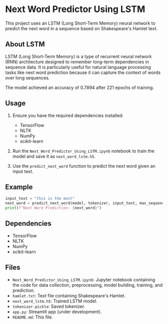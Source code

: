 # Next Word Predictor Using LSTM

This project uses an LSTM (Long Short-Term Memory) neural network to predict the next word in a sequence based on Shakespeare's Hamlet text.

## About LSTM

LSTM (Long Short-Term Memory) is a type of recurrent neural network (RNN) architecture designed to remember long-term dependencies in sequence data. It is particularly useful for natural language processing tasks like next word prediction because it can capture the context of words over long sequences.

The model achieved an accuracy of 0.7894 after 221 epochs of training.

## Usage

1. Ensure you have the required dependencies installed:
   - TensorFlow
   - NLTK
   - NumPy
   - scikit-learn

2. Run the `Next_Word_Predictor_Using_LSTM.ipynb` notebook to train the model and save it as `next_word_lstm.h5`.

3. Use the `predict_next_word` function to predict the next word given an input text.

## Example

```python
input_text = "this is the most"
next_word = predict_next_word(model, tokenizer, input_text, max_sequence_len)
print(f"Next Word Prediction: {next_word}")
```

## Dependencies

- TensorFlow
- NLTK
- NumPy
- scikit-learn

## Files

- `Next_Word_Predictor_Using_LSTM.ipynb`: Jupyter notebook containing the code for data collection, preprocessing, model building, training, and prediction.
- `hamlet.txt`: Text file containing Shakespeare's Hamlet.
- `next_word_lstm.h5`: Trained LSTM model.
- `tokenizer.pickle`: Saved tokenizer.
- `app.py`: Streamlit app (under development).
- `README.md`: This file.
